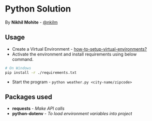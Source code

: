 # Python Solution 
By **Nikhil Mohite** - [@nkilm](https://www.github.com/nkilm)

## Usage
- Create a Virtual Environment - [how-to-setup-virtual-environments?](https://www.freecodecamp.org/news/how-to-setup-virtual-environments-in-python/)
- Activate the environment and install requirements using below command.
```bash
# On Windows
pip install -r ./requirements.txt
```
- Start the program - `python weather.py <city-name/zipcode>`

## Packages used
- **requests** - _Make API calls_
- **python-dotenv** - _To load environment variables into project_